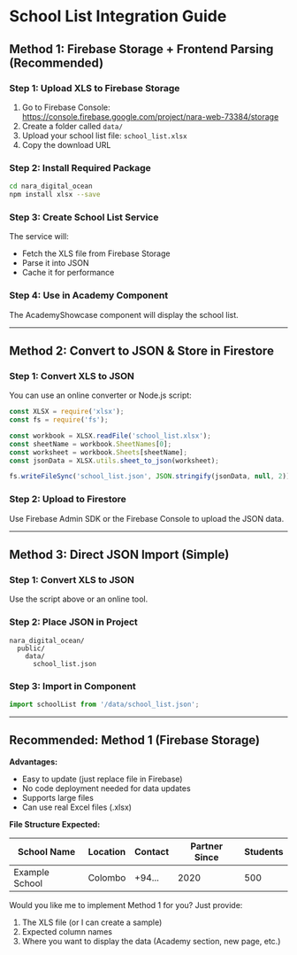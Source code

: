 # School List Integration Guide

## Method 1: Firebase Storage + Frontend Parsing (Recommended)

### Step 1: Upload XLS to Firebase Storage

1. Go to Firebase Console: https://console.firebase.google.com/project/nara-web-73384/storage
2. Create a folder called `data/`
3. Upload your school list file: `school_list.xlsx`
4. Copy the download URL

### Step 2: Install Required Package

```bash
cd nara_digital_ocean
npm install xlsx --save
```

### Step 3: Create School List Service

The service will:
- Fetch the XLS file from Firebase Storage
- Parse it into JSON
- Cache it for performance

### Step 4: Use in Academy Component

The AcademyShowcase component will display the school list.

---

## Method 2: Convert to JSON & Store in Firestore

### Step 1: Convert XLS to JSON

You can use an online converter or Node.js script:

```javascript
const XLSX = require('xlsx');
const fs = require('fs');

const workbook = XLSX.readFile('school_list.xlsx');
const sheetName = workbook.SheetNames[0];
const worksheet = workbook.Sheets[sheetName];
const jsonData = XLSX.utils.sheet_to_json(worksheet);

fs.writeFileSync('school_list.json', JSON.stringify(jsonData, null, 2));
```

### Step 2: Upload to Firestore

Use Firebase Admin SDK or the Firebase Console to upload the JSON data.

---

## Method 3: Direct JSON Import (Simple)

### Step 1: Convert XLS to JSON

Use the script above or an online tool.

### Step 2: Place JSON in Project

```
nara_digital_ocean/
  public/
    data/
      school_list.json
```

### Step 3: Import in Component

```javascript
import schoolList from '/data/school_list.json';
```

---

## Recommended: Method 1 (Firebase Storage)

**Advantages:**
- Easy to update (just replace file in Firebase)
- No code deployment needed for data updates
- Supports large files
- Can use real Excel files (.xlsx)

**File Structure Expected:**

| School Name | Location | Contact | Partner Since | Students |
|-------------|----------|---------|---------------|----------|
| Example School | Colombo | +94... | 2020 | 500 |

Would you like me to implement Method 1 for you? Just provide:
1. The XLS file (or I can create a sample)
2. Expected column names
3. Where you want to display the data (Academy section, new page, etc.)
